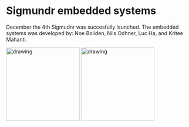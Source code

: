 # Sigmundr embedded systems

December the 4th Sigmudnr was succesfully launched. The embedded systems was developed by: Noe Boliden, Nils Odhner, Luc Ha, and Kritee Mahanti.

<img src="https://user-images.githubusercontent.com/26313427/71299538-11d94000-238e-11ea-926b-e1b0b8caae3b.JPG" alt="drawing" width="200"/>

<img src="https://user-images.githubusercontent.com/26313427/71299499-d3dc1c00-238d-11ea-9e19-5932561ec2db.png" alt="drawing" width="200"/>
